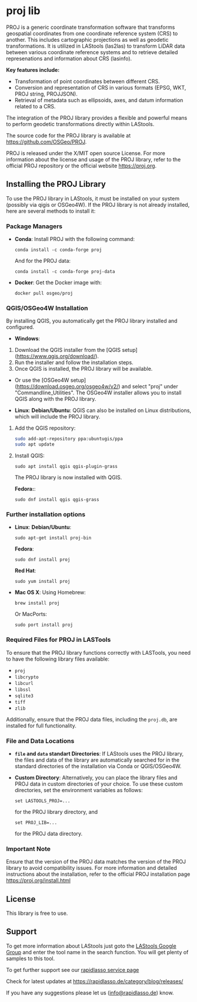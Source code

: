 # proj lib

PROJ is a generic coordinate transformation software that transforms 
geospatial coordinates from one coordinate reference system (CRS) to 
another. 
This includes cartographic projections as well as geodetic 
transformations. 
It is utilized in LAStools (las2las) to transform LiDAR data between 
various coordinate reference systems and to retrieve detailed  
represenations and information about CRS (lasinfo).

**Key features include:**
- Transformation of point coordinates between different CRS.
- Conversion and representation of CRS in various formats (EPSG, 
WKT, PROJ string, PROJJSON).
- Retrieval of metadata such as ellipsoids, axes, and datum 
information related to a CRS.

The integration of the PROJ library provides a flexible and powerful 
means to perform geodetic transformations directly within LAStools.

The source code for the PROJ library is available at 
  https://github.com/OSGeo/PROJ.

PROJ is released under the X/MIT open source License.
For more information about the license and usage of the PROJ 
library, 
refer to the official PROJ repository or the official website 
  https://proj.org.

## Installing the PROJ Library

To use the PROJ library in LAStools, it must be installed on your 
system (possibly via qigis or OSGeo4W).
If the PROJ library is not already installed, here are several 
methods to install it:

### Package Managers

- **Conda**: Install PROJ with the following command:
  ```
  conda install -c conda-forge proj
  ```
  And for the PROJ data:
  ```
  conda install -c conda-forge proj-data
  ```
- **Docker**: Get the Docker image with:
  ```
  docker pull osgeo/proj
  ```
### QGIS/OSGeo4W Installation

By installing QGIS, you automatically get the PROJ library installed 
and configured.
- **Windows**:
 1. Download the QGIS installer from the [QGIS setup] 
    (https://www.qgis.org/download/).
 2. Run the installer and follow the installation steps.
 3. Once QGIS is installed, the PROJ library will be available.
                
 - Or use the [OSGeo4W setup]
   (https://download.osgeo.org/osgeo4w/v2/) and select "proj" 
   under   "Commandline_Utilities".
  The OSGeo4W installer allows you to install QGIS along with the 
  PROJ library.

- **Linux**:
  **Debian/Ubuntu**:
  QGIS can also be installed on Linux distributions, which will 
  include the PROJ library.
 1. Add the QGIS repository:
    ```bash
    sudo add-apt-repository ppa:ubuntugis/ppa
    sudo apt update
    ```
 2. Install QGIS:
    ```
    sudo apt install qgis qgis-plugin-grass
    ```
     The PROJ library is now installed with QGIS.
     
     **Fedora:**:
      ```
      sudo dnf install qgis qgis-grass
      ```

### Further installation options
- **Linux**:
  **Debian/Ubuntu**:
  ```
  sudo apt-get install proj-bin
  ```
  **Fedora**:
  ```
  sudo dnf install proj
  ```
  **Red Hat**:
  ```
  sudo yum install proj
  ```

- **Mac OS X**:
  Using Homebrew:
  ```
  brew install proj
  ```
  Or MacPorts:
  ```
  sudo port install proj
  ```

### Required Files for PROJ in LASTools

To ensure that the PROJ library functions correctly with LASTools,
 you need to have the following library files available:

- `proj`
- `libcrypto`
- `libcurl`
- `libssl`
- `sqlite3`
- `tiff`
- `zlib`

Additionally, ensure that the PROJ data files, including the 
`proj.db`, are installed for full functionality.

### File and Data Locations

- **`file` and `data` standart Directories**: If LAStools uses the 
PROJ library, the files and data of the library are automatically 
searched for in the standard directories of the installation via 
Conda or QGIS/OSGeo4W.  

- **Custom Directory**: Alternatively, you can place the library 
files and PROJ data in custom     directories of your choice. To use 
these custom directories, set the environment variables as follows:
  ```
  set LASTOOLS_PROJ=...
  ```
  for the PROJ library directory, and
  ```
  set PROJ_LIB=...
  ```
  for the PROJ data directory.

### Important Note

Ensure that the version of the PROJ data matches the version of the 
PROJ library to avoid compatibility issues.
For more information and detailed instructions about the 
installation, refer to the official PROJ installation page
  https://proj.org/install.html

## License

This library is free to use.

## Support

To get more information about LAStools just goto the
[LAStools Google Group](http://groups.google.com/group/lastools/)
and enter the tool name in the search function.
You will get plenty of samples to this tool.

To get further support see our
[rapidlasso service page](https://rapidlasso.de/service/)

Check for latest updates at
https://rapidlasso.de/category/blog/releases/

If you have any suggestions please let us (info@rapidlasso.de) know.


